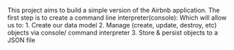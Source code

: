 This project aims to build a simple version of the Airbnb application.
The first step is to create a command line interpreter(console): Which will allow us to:
        1. Create our data model
        2. Manage (create, update, destroy, etc) objects via console/
           command interpreter
        3. Store & persist objects to a JSON file
